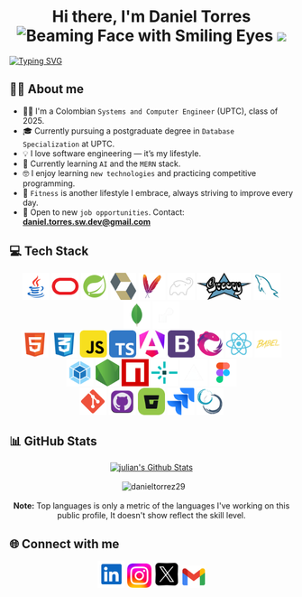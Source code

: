 <div align="center"> 
  <h1>Hi there, I'm Daniel Torres <img src="https://raw.githubusercontent.com/Tarikul-Islam-Anik/Animated-Fluent-Emojis/master/Emojis/Smilies/Beaming%20Face%20with%20Smiling%20Eyes.png" alt="Beaming Face with Smiling Eyes" width="25" height="25" /> <img src="https://media.giphy.com/media/hvRJCLFzcasrR4ia7z/giphy.gif" width="35"></h1>
 
</div>

[![Typing SVG](https://readme-typing-svg.demolab.com/?size=20&duration=5000&pause=1000&center=true&vcenter=true&width=1000&lines=Full-Stack+Developer;MongoDB,+MySQL,+Spring,+Angular,+NodeJS)](https://git.io/typing-svg)
  

## 🙋‍♂️ About me
- 🧑‍💻 I'm a Colombian `Systems and Computer Engineer` (UPTC), class of 2025.
- 🎓 Currently pursuing a postgraduate degree in `Database Specialization` at UPTC.
- 💡 I love software engineering — it’s my lifestyle.
- 🔭 Currently learning `AI` and the `MERN` stack.
- 🤓 I enjoy learning `new technologies` and practicing competitive programming.
- 💪 `Fitness` is another lifestyle I embrace, always striving to improve every day.
- 💼 Open to new `job opportunities`. Contact: **daniel.torres.sw.dev@gmail.com**

## 💻 Tech Stack

<p align="center">
<a href="https://www.java.com/es"><img height="48" src="./img/java.svg" alt="java"></a>
<a href="https://www.oracle.com"><img height="48" src="./img/oracle.svg" alt="oracle"></a>
<a href="https://spring.io/projects/spring-framework" ><img height="48" src="./img/spring.svg" alt="spring"></a>
<a href="https://hibernate.org"><img height="48" src="./img/hibernate.svg" alt="hibernate"></a>
<a href="https://maven.apache.org"><img height="48" src="./img/maven.svg" alt="maven"></a>
<a href="https://gradle.org"><img height="48" src="./img/gradle.svg" alt="gradle"></a>
<a href="https://groovy-lang.org"><img height="48" src="./img/groovy.svg" alt="groovy"></a>
<a href="https://www.mysql.com"><img height="48" src="./img/mysql.svg" alt="mysql"></a>
<a href="https://www.mongodb.com"><img height="48" src="./img/mongodb.svg" alt="mongodb"></a>
<a href="https://render.com"><img height="48" src="./img/render.png" alt="render"></a>
<br>
<a href="https://developer.mozilla.org/en-US/docs/Glossary/HTML5"><img height="48" src="./img/html5.svg" alt="html5"></a>
<a href="https://developer.mozilla.org/en-US/docs/Web/CSS"><img height="48" src="./img/css3.svg" alt="css3"></a>
<a href="https://developer.mozilla.org/en-US/docs/Web/JavaScript"><img height="48" src="./img/javascript.svg" alt="javascript"></a>
<a href="https://www.typescriptlang.org"><img height="48" src="./img/typescript.svg" alt="typescript"></a>
<a href="https://angular.dev"><img height="48" src="./img/angular.svg" alt="angular"></a>
<a href="https://getbootstrap.com"><img height="48" src="./img/bootstrap.svg" alt="bootstrap"></a>
<a href="https://rxjs.dev"><img height="48" src="./img/rxjs.svg" alt="rxjs"></a>
<a href="https://react.dev"><img height="48" src="./img/react.svg" alt="react"></a>
<a href="https://babeljs.io"><img height="48" src="./img/babel.svg" alt="babel"></a>
<a href="https://webpack.js.org"><img height="48" src="./img/webpack.svg" alt="webpack"></a>
<a href="https://nodejs.org/es"><img height="48" src="./img/nodejs.svg" alt="nodejs"></a>
<a href="https://www.npmjs.com"><img height="48" src="./img/npm.svg" alt="npm"></a>
<a href="https://www.netlify.com"><img height="48" src="./img/netlify.svg" alt="netlify"></a>
<a href="https://vercel.com"><img height="48" src="./img/vercel.png" alt="netlify"></a>
<a href="https://www.figma.com"><img height="48" src="./img/figma.svg" alt="figma"></a>
<br>
<a href="https://git-scm.com"><img height="48" src="./img/git.svg" alt="git"></a>
<a href="https://github.com"><img height="48" src="./img/github.svg" alt="github"></a>
<a href="https://bitbucket.org/product"><img height="48" src="./img/bitbucket.svg" alt="bitbucket"></a>
<a href="https://www.atlassian.com/software/jira"><img height="48" src="./img/jira.svg" alt="jira"></a>
<a href="https://www.scrum.org"><img height="48" src="./img/scrum.svg" alt="scrum"></a>

## 📊 GitHub Stats

<p align="center">
    <a href="https://github.com/anuraghazra/github-readme-stats"><img alt="julian's Github Stats" src="https://github-readme-stats.vercel.app/api?username=danieltorrez29&show_icons=true&count_private=true&theme=algolia" height="192px"/></a>
  <br/>
  <br/>
  &nbsp;
	  <img src="https://github-readme-stats.vercel.app/api/top-langs?username=danieltorrez29&langs_count=10&show_icons=true&locale=en&layout=compact&theme=algolia" alt="danieltorrez29" height="192px"/>
  <br/>
  <br/>
  <b>Note:</b> Top languages is only a metric of the languages I've working on this public profile, It doesn't show reflect the skill level.
</p>

## 🌐 Connect with me

<p align="center">
<a href="https://www.linkedin.com/in/daniel-torres-2d9a9t9a8"><img height="48" src="./img/linkedin.svg" alt="linkedin"></a>
<a href="https://www.instagram.com/dani_torres29_"><img height="43" src="./img/instagram.svg" alt="instagram"></a>
<a href="https://x.com/DanielTorrezA"><img height="48" src="./img/x.png" alt="x"></a>
<a href="mailto:daniel.torres.sw.dev@gmail.com"><img height="40" src="./img/gmail.svg" alt="gmail"></a>
</p>
